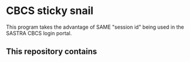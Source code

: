 # CBCS sticky snail

This program takes the advantage of SAME "session id" being used in the SASTRA CBCS login portal.


## This repository contains